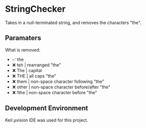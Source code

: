 # StringChecker
Takes in a null-terminated string, and removes the characters "the".

Paramaters
---------
What is removed:
* ✅ the
* ❌ teh | rearranged "the"
* ❌ The | capital
* ❌ THE | all caps "the"
* ❌ them | non-space character following "the"
* ❌ other | non-space character before/after "the"
* ❌ 1the | non-space character before "the"

Development Environment
---------
Keil µvision IDE was used for this project.

